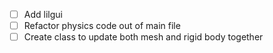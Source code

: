 - [ ] Add lilgui
- [ ] Refactor physics code out of main file
- [ ] Create class to update both mesh and rigid body together